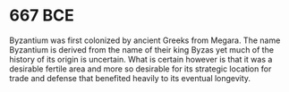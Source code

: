 # 667 BCE

Byzantium was first colonized by ancient Greeks from Megara. The name Byzantium is derived from the name of their king Byzas yet much of the history of its origin is uncertain. What is certain however is that it was a desirable fertile area and more so desirable for its strategic location for trade and defense that benefited heavily to its eventual longevity.
